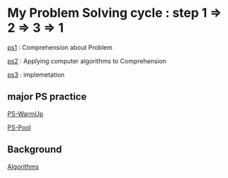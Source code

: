 # My Problem Solving cycle : step 1 => 2 => 3 => 1

[ps1](https://github.com/devsacti/ProblemSolving/blob/main/ps1.md) : Comprehension about Problem

[ps2](https://github.com/devsacti/ProblemSolving/blob/main/ps2.md) : Applying computer algorithms to Comprehension

[ps3](https://github.com/devsacti/ProblemSolving/blob/main/ps3.md) : implemetation


## major PS practice
[PS-WarmUp](https://github.com/devsacti/ProblemSolving/tree/main/PS-WarmUp)

[PS-Pool](https://github.com/devsacti/ProblemSolving/tree/main/PS-Pool)

## Background
[Algorithms](https://github.com/devsacti/Algorithms)